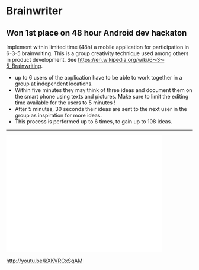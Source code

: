 Brainwriter
===========
## Won 1st place on **48 hour** Android dev hackaton

Implement within limited time (48h) a mobile application for participation in 6-3-5 brainwriting. This is a group creativity technique used among others in product development. See https://en.wikipedia.org/wiki/6-­‐3-­‐5_Brainwriting.
*  up to 6 users of the application have to be able to work together in a group at independent locations.
*  Within five minutes they may think of three ideas and document them on the smart phone using texts and pictures. Make sure to limit the editing time available for the users to 5 minutes !
*  After 5 minutes, 30 seconds their ideas are sent to the next user in the group as inspiration for more ideas.
*  This process is performed up to 6 times, to gain up to 108 ideas. 

***

<iframe width="420" height="315" src="//www.youtube.com/embed/kXKVRCxSqAM?rel=0" frameborder="0" allowfullscreen></iframe>

http://youtu.be/kXKVRCxSqAM
